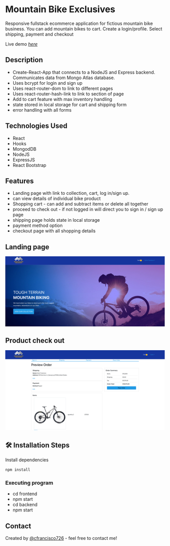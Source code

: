 # Mountain Bike Exclusives

Responsive fullstack ecommerce application for fictious mountain bike business. You can add mountain bikes to cart. Create a login/profile. Select shipping, payment and checkout

Live demo [_here_](https://mtb-bike-shop.herokuapp.com/)

## Description

- Create-React-App that connects to a NodeJS and Express backend. Communicates data from Mongo Atlas database.
- Uses bcrypt for login and sign up
- Uses react-router-dom to link to different pages
- Uses react-router-hash-link to link to section of page
- Add to cart feature with max inventory handling
- state stored in local storage for cart and shipping form
- error handling with all forms

## Technologies Used

- React
- Hooks
- MongodDB
- NodeJS
- ExpressJS
- React Bootstrap

## Features

- Landing page with link to collection, cart, log in/sign up.
- can view details of individual bike product
- Shopping cart - can add and subtract items or delete all together
- proceed to check out - if not logged in will direct you to sign in / sign up page
- shipping page holds state in local storage
- payment method option
- checkout page with all shopping details

## Landing page

![Example screenshot](./frontend/public/images/mountainbike-exclusives.png)

## Product check out

![Example screenshot](./frontend/public/images/mountainbike-checkout.png)

## 🛠️ Installation Steps

Install dependencies

```bash
npm install
```

### Executing program

- cd frontend
- npm start
- cd backend
- npm start

## Contact

Created by [@cfrancisco726](http://www.carlofrancisco.com) - feel free to contact me!
